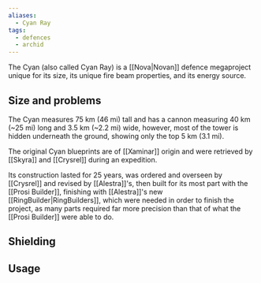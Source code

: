 ```yaml
---
aliases:
  - Cyan Ray
tags:
  - defences
  - archid
---
```

The Cyan (also called Cyan Ray) is a [[Nova|Novan]] defence megaproject unique for its size, its unique fire beam properties, and its energy source.

## Size and problems
The Cyan measures 75 km (46 mi) tall and has a cannon measuring 40 km (~25 mi) long and 3.5 km (~2.2 mi) wide, however, most of the tower is hidden underneath the ground, showing only the top 5 km (3.1 mi).

The original Cyan blueprints are of [[Xaminar]] origin and were retrieved by [[Skyra]] and [[Crysrel]] during an expedition.

Its construction lasted for 25 years, was ordered and overseen by [[Crysrel]] and revised by [[Alestra]]'s, then built for its most part with the [[Prosi Builder]], finishing with [[Alestra]]'s new [[RingBuilder|RingBuilders]], which were needed in order to finish the project, as many parts required far more precision than that of what the [[Prosi Builder]] were able to do.

## Shielding

## Usage
